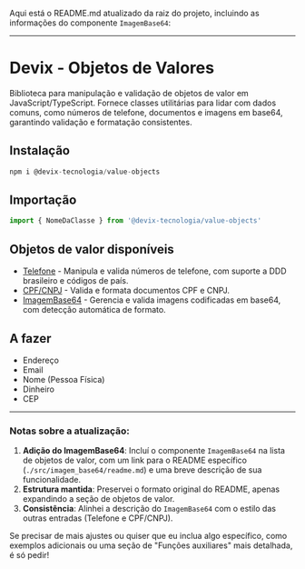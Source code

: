 Aqui está o README.md atualizado da raiz do projeto, incluindo as informações do componente `ImagemBase64`:

---

# Devix - Objetos de Valores

Biblioteca para manipulação e validação de objetos de valor em JavaScript/TypeScript. Fornece classes utilitárias para lidar com dados comuns, como números de telefone, documentos e imagens em base64, garantindo validação e formatação consistentes.

## Instalação

```js
npm i @devix-tecnologia/value-objects
```

## Importação

```js
import { NomeDaClasse } from '@devix-tecnologia/value-objects'
```

## Objetos de valor disponíveis

- <a href="./src/telefone/readme.md">Telefone</a> - Manipula e valida números de telefone, com suporte a DDD brasileiro e códigos de país.
- <a href="./src/cpf_cnpj/readme.md">CPF/CNPJ</a> - Valida e formata documentos CPF e CNPJ.
- <a href="./src/imagem_base64/readme.md">ImagemBase64</a> - Gerencia e valida imagens codificadas em base64, com detecção automática de formato.

## A fazer

- Endereço
- Email
- Nome (Pessoa Física)
- Dinheiro
- CEP

---

### Notas sobre a atualização:
1. **Adição do ImagemBase64**: Incluí o componente `ImagemBase64` na lista de objetos de valor, com um link para o README específico (`./src/imagem_base64/readme.md`) e uma breve descrição de sua funcionalidade.
2. **Estrutura mantida**: Preservei o formato original do README, apenas expandindo a seção de objetos de valor.
3. **Consistência**: Alinhei a descrição do `ImagemBase64` com o estilo das outras entradas (Telefone e CPF/CNPJ).

Se precisar de mais ajustes ou quiser que eu inclua algo específico, como exemplos adicionais ou uma seção de "Funções auxiliares" mais detalhada, é só pedir!